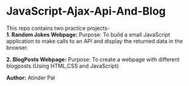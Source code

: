 # JavaScript-Ajax-Api-And-Blog

This repo contains two practice projects-</br>
**1. Random Jokes Webpage:**
Purpose: To build a small JavaScript application to make calls to an API and display the returned data in the browser. 

**2. BlogPosts Webpage:**
Purpose: To create a webpage with different blogposts.(Using HTML,CSS and JavaScript)

**Author:** Atinder Pal
